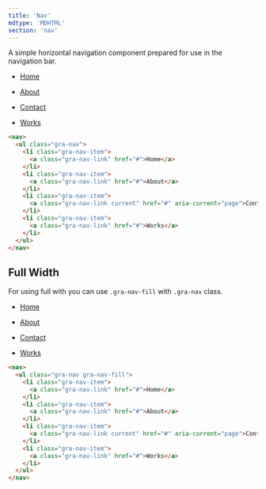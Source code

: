 ```yaml
---
title: 'Nav'
mdtype: 'MDHTML'
section: 'nav'
---
```


A simple horizontal navigation component prepared for use in the navigation bar.

<div class="gra-doc-s-wrapper">
<nav>
<ul class="gra-nav">
<li class="gra-nav-item">

[Home](/docs/nav/# 'NavLink')

</li>
<li class="gra-nav-item">

[About](/docs/nav/# 'NavLink')

</li>
<li class="gra-nav-item">

[Contact](/docs/nav/# 'NavLinkCurrent')

</li>
<li class="gra-nav-item">

[Works](/docs/nav/# 'NavLink')

</li>
</ul>
</nav>
</div>

```html
<nav>
  <ul class="gra-nav">
    <li class="gra-nav-item">
      <a class="gra-nav-link" href="#">Home</a>
    </li>
    <li class="gra-nav-item">
      <a class="gra-nav-link" href="#">About</a>
    </li>
    <li class="gra-nav-item">
      <a class="gra-nav-link current" href="#" aria-current="page">Contact</a>
    </li>
    <li class="gra-nav-item">
      <a class="gra-nav-link" href="#">Works</a>
    </li>
  </ul>
</nav>
```

## Full Width

For using full with you can use `.gra-nav-fill` with `.gra-nav` class.

<div class="gra-doc-s-wrapper">
<nav>
<ul class="gra-nav gra-nav-fill">
<li class="gra-nav-item">

[Home](/docs/nav/# 'NavLink')

</li>
<li class="gra-nav-item">

[About](/docs/nav/# 'NavLink')

</li>
<li class="gra-nav-item">

[Contact](/docs/nav/# 'NavLinkCurrent')

</li>
<li class="gra-nav-item">

[Works](/docs/nav/# 'NavLink')

</li>
</ul>
</nav>
</div>

```html
<nav>
  <ul class="gra-nav gra-nav-fill">
    <li class="gra-nav-item">
      <a class="gra-nav-link" href="#">Home</a>
    </li>
    <li class="gra-nav-item">
      <a class="gra-nav-link" href="#">About</a>
    </li>
    <li class="gra-nav-item">
      <a class="gra-nav-link current" href="#" aria-current="page">Contact</a>
    </li>
    <li class="gra-nav-item">
      <a class="gra-nav-link" href="#">Works</a>
    </li>
  </ul>
</nav>
```